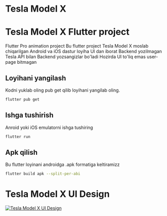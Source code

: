 # Tesla Model X

# Tesla Model X Flutter project

Flutter Pro animation project
Bu flutter project Tesla Model X moslab chiqarilgan
Android va iOS dastur loyiha UI dan iborat Backend yozilmagan
Tesla API bilan Backend yozsangizlar bo'ladi
Hozirda UI to'liq emas user-page bitmagan

## Loyihani yangilash

Kodni yuklab oling pub get qilib loyihani yangilab oling.

```bash
flutter pub get
```
## Ishga tushirish
Anroid yoki iOS emulatorni ishga tushiring

```bash
flutter run
```
## Apk qilish
Bu flutter loyinani androidga .apk formatiga keltiramizz

```bash
flutter build apk --split-per-abi
```
# Tesla Model X UI Design <br>

[![Tesla Model X UI Design](https://img.youtube.com/vi/UzTp0oza8-Y/0.jpg)](https://www.youtube.com/watch?v=UzTp0oza8-Y)








